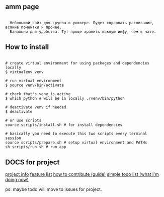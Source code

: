 
## amm page

```

  Небольшой сайт для группы в универе. Будет содержать расписание, всякие поментки и прочее.
  Банально для удобства. Тут проще хранить важную инфу, чем в чате.

```

## How to install

```shell

# create virtual environment for using packages and dependencies locally
$ virtualenv venv

# run virtual environment
$ source venv/bin/activate

# check that's venv is active
$ which python # will be in locally ./venv/bin/python

# deactivate venv if needed
$ deactivate

# or use scripts
source scripts/install.sh # for install dependencies

# basically you need to execute this two scripts every terminal session
source scripts/prepare.sh # setup virtual environment and PATHs
sh scripts/run.sh # run app

```

## DOCS for project

[project info](./PROJECT_INFO.md)
[feature list](./FEATURE_LIST.md)
[how to contribute (guide)](./HOW_TO_CONTRIBUTE.md)
[simple todo list (what I'm doing now)](./TODO_LIST.md)

ps: maybe todo will move to issues for project.
